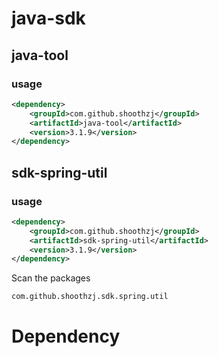 # java-sdk
## java-tool
### usage
```xml
<dependency>
    <groupId>com.github.shoothzj</groupId>
    <artifactId>java-tool</artifactId>
    <version>3.1.9</version>
</dependency>
```
## sdk-spring-util
### usage
```xml
<dependency>
    <groupId>com.github.shoothzj</groupId>
    <artifactId>sdk-spring-util</artifactId>
    <version>3.1.9</version>
</dependency>
```
Scan the packages
```
com.github.shoothzj.sdk.spring.util
```
# Dependency